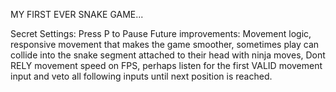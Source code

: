 MY FIRST EVER SNAKE GAME...

Secret Settings: Press P to Pause
Future improvements: Movement logic, responsive movement that makes the game smoother, sometimes play can collide into the snake segment attached to their head with ninja moves, Dont RELY movement speed on FPS, perhaps listen for the first VALID movement input and veto all following inputs until next position is reached. 

